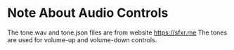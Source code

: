 # Note About Audio Controls

The tone.wav and tone.json files are from website https://sfxr.me
The tones are used for volume-up and volume-down controls.
